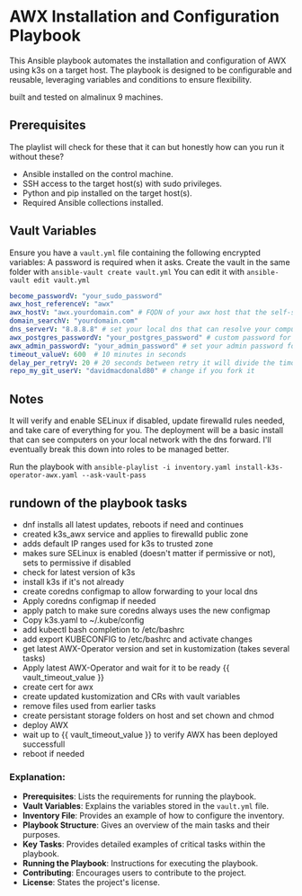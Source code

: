 # AWX Installation and Configuration Playbook

This Ansible playbook automates the installation and configuration of AWX using k3s on a target host. The playbook is designed to be configurable and reusable, leveraging variables and conditions to ensure flexibility.

built and tested on almalinux 9 machines.

## Prerequisites

The playlist will check for these that it can but honestly how can you run it without these?

- Ansible installed on the control machine.
- SSH access to the target host(s) with sudo privileges.
- Python and pip installed on the target host(s).
- Required Ansible collections installed.

## Vault Variables

Ensure you have a `vault.yml` file containing the following encrypted variables:
A password is required when it asks.
Create the vault in the same folder with ```ansible-vault create vault.yml```
You can edit it with ```ansible-vault edit vault.yml```

```yaml
become_passwordV: "your_sudo_password"
awx_host_referenceV: "awx"
awx_hostV: "awx.yourdomain.com" # FQDN of your awx host that the self-signed cert will use
domain_searchV: "yourdomain.com"
dns_serverV: "8.8.8.8" # set your local dns that can resolve your computer names
awx_postgres_passwordV: "your_postgres_password" # custom password for postres
awx_admin_passwordV: "your_admin_password" # set your admin password for the web login
timeout_valueV: 600  # 10 minutes in seconds
delay_per_retryV: 20 # 20 seconds between retry it will divide the timout value by this.
repo_my_git_userV: "davidmacdonald80" # change if you fork it
```

## Notes

It will verify and enable SELinux if disabled, update firewalld rules needed, and take care of everything for you.
The deployment will be a basic install that can see computers on your local network with the dns forward.
I'll eventually break this down into roles to be managed better.

Run the playbook with ```ansible-playlist -i inventory.yaml install-k3s-operator-awx.yaml --ask-vault-pass```

## rundown of the playbook tasks
- dnf installs all latest updates, reboots if need and continues
- created k3s_awx service and applies to firewalld public zone
- adds default IP ranges used for k3s to trusted zone
- makes sure SELinux is enabled (doesn't matter if permissive or not), sets to permissive if disabled
- check for latest version of k3s
- install k3s if it's not already
- create coredns configmap to allow forwarding to your local dns
- Apply coredns configmap if needed
- apply patch to make sure coredns always uses the new configmap
- Copy k3s.yaml to ~/.kube/config
- add kubectl bash completion to /etc/bashrc
- add export KUBECONFIG to /etc/bashrc and activate changes
- get latest AWX-Operator version and set in kustomization (takes several tasks)
- Apply latest AWX-Operator and wait for it to be ready {{ vault_timeout_value }}
- create cert for awx
- create updated kustomization and CRs with vault variables
- remove files used from earlier tasks
- create persistant storage folders on host and set chown and chmod
- deploy AWX
- wait up to {{ vault_timeout_value }} to verify AWX has been deployed successfull
- reboot if needed


### Explanation:
- **Prerequisites**: Lists the requirements for running the playbook.
- **Vault Variables**: Explains the variables stored in the `vault.yml` file.
- **Inventory File**: Provides an example of how to configure the inventory.
- **Playbook Structure**: Gives an overview of the main tasks and their purposes.
- **Key Tasks**: Provides detailed examples of critical tasks within the playbook.
- **Running the Playbook**: Instructions for executing the playbook.
- **Contributing**: Encourages users to contribute to the project.
- **License**: States the project's license.